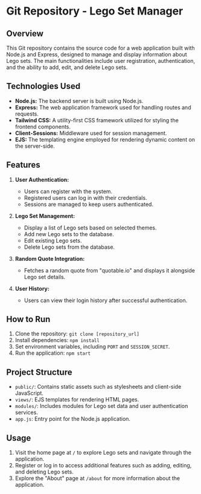 # Git Repository - Lego Set Manager

## Overview
This Git repository contains the source code for a web application built with Node.js and Express, designed to manage and display information about Lego sets. The main functionalities include user registration, authentication, and the ability to add, edit, and delete Lego sets.

## Technologies Used
- **Node.js:** The backend server is built using Node.js.
- **Express:** The web application framework used for handling routes and requests.
- **Tailwind CSS:** A utility-first CSS framework utilized for styling the frontend components.
- **Client-Sessions:** Middleware used for session management.
- **EJS:** The templating engine employed for rendering dynamic content on the server-side.

## Features
1. **User Authentication:**
   - Users can register with the system.
   - Registered users can log in with their credentials.
   - Sessions are managed to keep users authenticated.

2. **Lego Set Management:**
   - Display a list of Lego sets based on selected themes.
   - Add new Lego sets to the database.
   - Edit existing Lego sets.
   - Delete Lego sets from the database.

3. **Random Quote Integration:**
   - Fetches a random quote from "quotable.io" and displays it alongside Lego set details.

4. **User History:**
   - Users can view their login history after successful authentication.

## How to Run
1. Clone the repository: `git clone [repository_url]`
2. Install dependencies: `npm install`
3. Set environment variables, including `PORT` and `SESSION_SECRET`.
4. Run the application: `npm start`

## Project Structure
- `public/`: Contains static assets such as stylesheets and client-side JavaScript.
- `views/`: EJS templates for rendering HTML pages.
- `modules/`: Includes modules for Lego set data and user authentication services.
- `app.js`: Entry point for the Node.js application.

## Usage
1. Visit the home page at `/` to explore Lego sets and navigate through the application.
2. Register or log in to access additional features such as adding, editing, and deleting Lego sets.
3. Explore the "About" page at `/about` for more information about the application.
